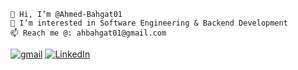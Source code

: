 ```
👋 Hi, I’m @Ahmed-Bahgat01
👀 I’m interested in Software Engineering & Backend Development
📫 Reach me @: ahbahgat01@gmail.com
```
[![gmail](https://img.shields.io/badge/Gmail-D14836?style=for-the-badge&logo=gmail&logoColor=white)](mailto:ahbahgat01@gmail.com)
[![LinkedIn](https://img.shields.io/badge/LinkedIn-0077B5?style=for-the-badge&logo=linkedin&logoColor=white)](https://www.linkedin.com/in/ahmed-bahgat-ainshams/)

<!-- 🌱 Currently I’m learning Backend Development -->

<!-- [![LinkedIn](https://img.shields.io/badge/LinkedIn-0077B5)](https://www.linkedin.com/in/ahmed-bahgat-ainshams/) -->
<!-- - 💞️ I’m looking to collaborate on ... -->

<!---
Ahmed-Bahgat01/Ahmed-Bahgat01 is a ✨ special ✨ repository because its `README.md` (this file) appears on your GitHub profile.
You can click the Preview link to take a look at your changes.
--->
